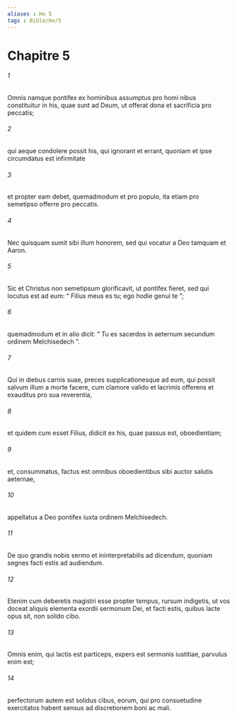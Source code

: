 ```yaml
---
aliases : He 5
tags : Bible/He/5
---
```


# Chapitre 5

###### 1
Omnis namque pontifex ex hominibus assumptus pro homi nibus constituitur in his, quae sunt ad Deum, ut offerat dona et sacrificia pro peccatis; 
###### 2
qui aeque condolere possit his, qui ignorant et errant, quoniam et ipse circumdatus est infirmitate 
###### 3
et propter eam debet, quemadmodum et pro populo, ita etiam pro semetipso offerre pro peccatis. 
###### 4
Nec quisquam sumit sibi illum honorem, sed qui vocatur a Deo tamquam et Aaron. 
###### 5
Sic et Christus non semetipsum glorificavit, ut pontifex fieret, sed qui locutus est ad eum: “ Filius meus es tu; ego hodie genui te ”;
###### 6
quemadmodum et in alio dicit: “ Tu es sacerdos in aeternum secundum ordinem Melchisedech ”.
###### 7
Qui in diebus carnis suae, preces supplicationesque ad eum, qui possit salvum illum a morte facere, cum clamore valido et lacrimis offerens et exauditus pro sua reverentia, 
###### 8
et quidem cum esset Filius, didicit ex his, quae passus est, oboedientiam; 
###### 9
et, consummatus, factus est omnibus oboedientibus sibi auctor salutis aeternae, 
###### 10
appellatus a Deo pontifex iuxta ordinem Melchisedech.
###### 11
De quo grandis nobis sermo et ininterpretabilis ad dicendum, quoniam segnes facti estis ad audiendum. 
###### 12
Etenim cum deberetis magistri esse propter tempus, rursum indigetis, ut vos doceat aliquis elementa exordii sermonum Dei, et facti estis, quibus lacte opus sit, non solido cibo. 
###### 13
Omnis enim, qui lactis est particeps, expers est sermonis iustitiae, parvulus enim est; 
###### 14
perfectorum autem est solidus cibus, eorum, qui pro consuetudine exercitatos habent sensus ad discretionem boni ac mali.
